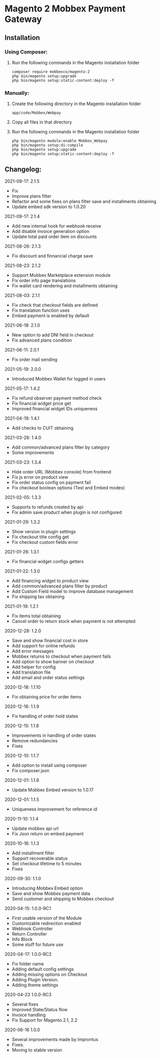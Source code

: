 # Magento 2 Mobbex Payment Gateway

## Installation

### Using Composer: 
1. Run the following commands in the Magento installation folder
    ```
    composer require mobbexco/magento-2
    php bin/magento setup:upgrade
    php bin/magento setup:static-content:deploy -f
    ```

### Manually: 
1. Create the following directory in the Magento installation folder

    ```
    app/code/Mobbex/Webpay
    ```
2. Copy all files in that directory
3. Run the following  commands in the Magento installation folder
    ```
    php bin/magento module:enable Mobbex_Webpay
    php bin/magento setup:di:compile
    php bin/magento setup:upgrade
    php bin/magento setup:static-content:deploy -f
    ```

## Changelog:

2021-09-17: 2.1.5
- Fix 
- Improve plans filter
- Refactor and some fixes on plans filter save and installments obtaining
- Update embed sdk version to 1.0.20

2021-09-17: 2.1.4
- Add new internal hook for webhook receive
- Add disable invoice generation option
- Update total paid order item on discounts

2021-08-26: 2.1.3
- Fix discount and finnancial charge save

2021-08-23: 2.1.2
- Support Mobbex Marketplace extension module
- Fix order info page translations
- Fix wallet card rendering and installments obtaining

2021-08-03: 2.1.1
- Fix check that checkout fields are defined
- Fix translation function uses
- Embed payment is enabled by default

2021-06-18: 2.1.0
- New option to add DNI field in checkout
- Fix advanced plans condition

2021-06-11: 2.0.1
- Fix order mail sending

2021-05-19: 2.0.0
- Introduced Mobbex Wallet for logged in users

2021-05-17: 1.4.2
- Fix refund observer payment method check
- Fix financial widget price get
- Improved financial widget IDs uniqueness

2021-04-19: 1.4.1
- Add checks to CUIT obtaining

2021-03-28: 1.4.0
- Add common/advanced plans filter by category
- Some improvements

2021-03-23: 1.3.4
- Hide order URL (Mobbex console) from frontend
- Fix js error on product view
- Fix order status config on payment fail
- Fix checkout boolean options (Test and Embed modes)

2021-02-05: 1.3.3
- Supports to refunds created by api
- Fix admin save product when plugin is not configured

2021-01-29: 1.3.2
- Show version in plugin settings
- Fix checkout title config get
- Fix checkout custom fields error

2021-01-26: 1.3.1
- Fix financial widget configs getters

2021-01-22: 1.3.0
- Add financing widget to product view
- Add common/advanced plans filter by product
- Add Custom Field model to improve database management
- Fix shipping tax obtaining

2021-01-19: 1.2.1
- Fix items total obtaining
- Cancel order to return stock when payment is not attempted

2020-12-28: 1.2.0
- Save and show financial cost in store
- Add support for online refunds
- Add error messages
- Mobbex returns to checkout when payment fails
- Add option to show banner on checkout
- Add helper for config
- Add translation file
- Add email and order status settings

2020-12-18: 1.1.10
- Fix obtaining price for order items

2020-12-16: 1.1.9
- Fix handling of order hold states

2020-12-15: 1.1.8
- Improvements in handling of order states
- Remove redundancies
- Fixes

2020-12-10: 1.1.7
- Add option to install using composer
- Fix composer.json

2020-12-01: 1.1.6
- Update Mobbex Embed version to 1.0.17

2020-12-01: 1.1.5
- Uniqueness improvement for reference id

2020-11-10: 1.1.4
- Update mobbex api url
- Fix Json return on embed payment

2020-10-16: 1.1.3
- Add installment filter
- Support recoverable status
- Set checkout lifetime to 5 minutes
- Fixes

2020-09-30: 1.1.0
- Introducing Mobbex Embed option
- Save and show Mobbex payment data
- Send customer and shipping to Mobbex checkout

2020-04-15: 1.0.0-RC1
- First usable version of the Module
- Customizable redirection enabled
- Webhook Controller
- Return Controller
- Info Block
- Some stuff for future use

2020-04-17: 1.0.0-RC2
- Fix folder name
- Adding default config settings
- Adding missing options on Checkout
- Adding Plugin Version.
- Adding theme settings

2020-04-23 1.0.0-RC3
- Several fixes
- Improved State/Status flow
- Invoice handling
- Fix Support for Magento 2.1, 2.2

2020-06-16 1.0.0
- Several improvements made by Improntus
- Fixes.
- Moving to stable version
